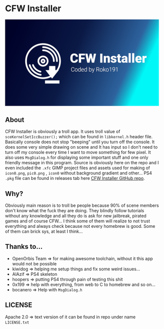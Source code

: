 # CFW Installer

<img src="https://github.com/Roko191/CFW-Installer/blob/master/CartiHomebrew/sce_sys/pic0.png" style="zoom:50%;"/>

## About

CFW Installer is obviously a troll app. It uses troll value of `sceKernelSetIccBuzzer();` which can be found in `libkernel.h` header file. Basically console does not stop "beeping" until you turn off the console.  It does some very simple drawing on scene and It has input so I don't need to turn off my console every time I want to move something for few pixel. It also uses `MsgDialog.h` for displaying some important stuff and one only friendly message in this program. Source is obviously here on the repo  and I even included the `.xfc` GIMP project files and assets used for making of `icon0.png`, `pic0.png` , `icon0` without background gradient and other... PS4 `.pkg` file can be found in releases tab here [CFW Installer GitHub repo](github.com/reponame).

## Why?

Obviously main reason is to troll be people because 90% of scene members don't know what the fuck they are doing. They blindly follow tutorials without any knowledge and all they do is ask for new jailbreak, pirated games and of course CFW... I think some of them will realize to not trust everything and always check because not every homebrew is good. Some of them can brick sys, at least I think...

## Thanks to...

- OpenOrbis Team => for making awesome toolchain, without it this app would not be possible
- kiwidog => helping me setup things and fix some weird issues...
- AlAzif => PS4 skeleton
- hoopers => putting PS4 through pain of testing this shit
- 0x199 => help with everything, from web to C to homebrew and so on...
- bocanero => Help with `MsgDialog.h` 

## LICENSE

Apache 2.0 => text version of it can be found in repo under name `LICENSE.txt`
